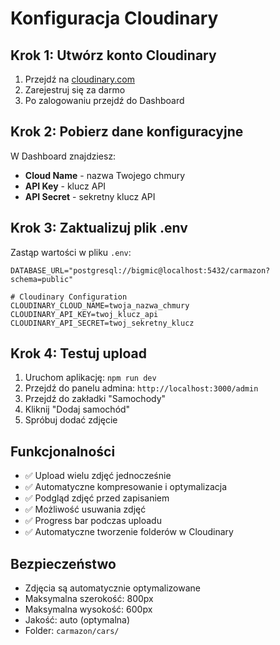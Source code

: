 # Konfiguracja Cloudinary

## Krok 1: Utwórz konto Cloudinary
1. Przejdź na [cloudinary.com](https://cloudinary.com)
2. Zarejestruj się za darmo
3. Po zalogowaniu przejdź do Dashboard

## Krok 2: Pobierz dane konfiguracyjne
W Dashboard znajdziesz:
- **Cloud Name** - nazwa Twojego chmury
- **API Key** - klucz API
- **API Secret** - sekretny klucz API

## Krok 3: Zaktualizuj plik .env
Zastąp wartości w pliku `.env`:

```env
DATABASE_URL="postgresql://bigmic@localhost:5432/carmazon?schema=public"

# Cloudinary Configuration
CLOUDINARY_CLOUD_NAME=twoja_nazwa_chmury
CLOUDINARY_API_KEY=twoj_klucz_api
CLOUDINARY_API_SECRET=twoj_sekretny_klucz
```

## Krok 4: Testuj upload
1. Uruchom aplikację: `npm run dev`
2. Przejdź do panelu admina: `http://localhost:3000/admin`
3. Przejdź do zakładki "Samochody"
4. Kliknij "Dodaj samochód"
5. Spróbuj dodać zdjęcie

## Funkcjonalności
- ✅ Upload wielu zdjęć jednocześnie
- ✅ Automatyczne kompresowanie i optymalizacja
- ✅ Podgląd zdjęć przed zapisaniem
- ✅ Możliwość usuwania zdjęć
- ✅ Progress bar podczas uploadu
- ✅ Automatyczne tworzenie folderów w Cloudinary

## Bezpieczeństwo
- Zdjęcia są automatycznie optymalizowane
- Maksymalna szerokość: 800px
- Maksymalna wysokość: 600px
- Jakość: auto (optymalna)
- Folder: `carmazon/cars/`

